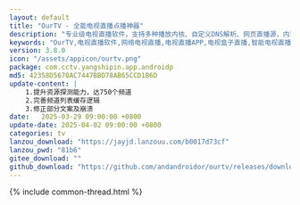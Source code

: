 ```yaml
---
layout: default
title: "OurTV - 全能电视直播点播神器"
description: "专业级电视直播软件，支持多种播放内核、自定义DNS解析、网页直播源，内置丰富频道资源，操作简单稳定流畅"
keywords: "OurTV,电视直播软件,网络电视直播,电视直播APP,电视盒子直播,智能电视直播,免费电视直播"
version: 3.8.0
icon: "/assets/appicon/ourtv.png"
package: com.cctv.yangshipin.app.androidp
md5: 42358D5670AC7447BBD78AB65CCD1B6D
update-content: |
    1.提升资源探测能力，达750个频道
    2.完善频道列表缓存逻辑
    3.修正部分文案及崩溃
date:   2025-03-29 09:00:00 +0800
update-date: 2025-04-02 09:00:00 +0800
categories: tv
lanzou_download: "https://jayjd.lanzouu.com/b0017d73cf"
lanzou_pwd: "81b6"
gitee_download: ""
github_download: "https://github.com/andandroidor/ourtv/releases/download/3.8.0/OurTV_3.8.0_android_tv.apk"
---
```

 {% include common-thread.html %}